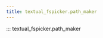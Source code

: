 ```yaml
---
title: textual_fspicker.path_maker
---
```


::: textual_fspicker.path_maker

[//]: # (path_maker.md ends here)

